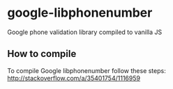 # google-libphonenumber
Google phone validation library compiled to vanilla JS

## How to compile
To compile Google libphonenumber follow these steps: http://stackoverflow.com/a/35401754/1116959
